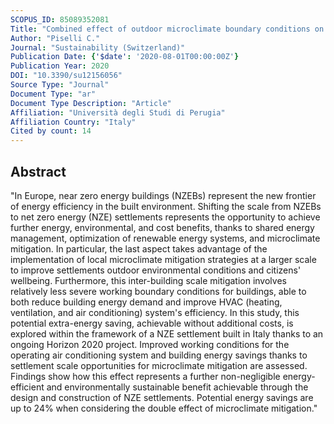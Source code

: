 ```yaml
---
SCOPUS_ID: 85089352081
Title: "Combined effect of outdoor microclimate boundary conditions on air conditioning system's efficiency and building energy demand in net zero energy settlements"
Author: "Piselli C."
Journal: "Sustainability (Switzerland)"
Publication Date: {'$date': '2020-08-01T00:00:00Z'}
Publication Year: 2020
DOI: "10.3390/su12156056"
Source Type: "Journal"
Document Type: "ar"
Document Type Description: "Article"
Affiliation: "Università degli Studi di Perugia"
Affiliation Country: "Italy"
Cited by count: 14
---
```


## Abstract
"In Europe, near zero energy buildings (NZEBs) represent the new frontier of energy efficiency in the built environment. Shifting the scale from NZEBs to net zero energy (NZE) settlements represents the opportunity to achieve further energy, environmental, and cost benefits, thanks to shared energy management, optimization of renewable energy systems, and microclimate mitigation. In particular, the last aspect takes advantage of the implementation of local microclimate mitigation strategies at a larger scale to improve settlements outdoor environmental conditions and citizens' wellbeing. Furthermore, this inter-building scale mitigation involves relatively less severe working boundary conditions for buildings, able to both reduce building energy demand and improve HVAC (heating, ventilation, and air conditioning) system's efficiency. In this study, this potential extra-energy saving, achievable without additional costs, is explored within the framework of a NZE settlement built in Italy thanks to an ongoing Horizon 2020 project. Improved working conditions for the operating air conditioning system and building energy savings thanks to settlement scale opportunities for microclimate mitigation are assessed. Findings show how this effect represents a further non-negligible energy-efficient and environmentally sustainable benefit achievable through the design and construction of NZE settlements. Potential energy savings are up to 24% when considering the double effect of microclimate mitigation."
